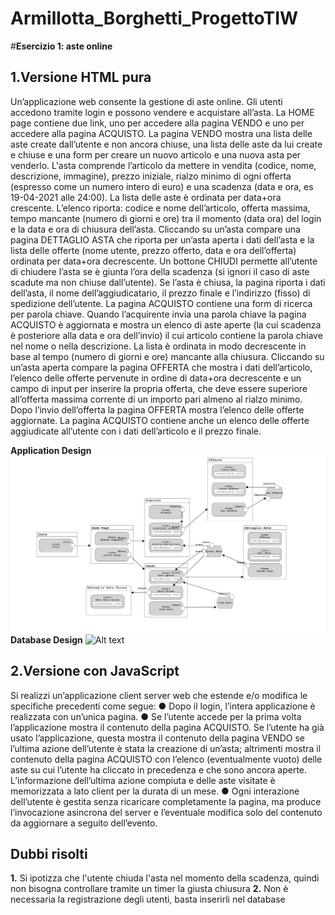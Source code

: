 # Armillotta_Borghetti_ProgettoTIW
#**Esercizio 1: aste online**

## **1.Versione HTML pura**
Un’applicazione web consente la gestione di aste online. Gli utenti accedono tramite login e possono vendere e acquistare all’asta. La HOME page contiene due link, uno per accedere alla pagina VENDO e uno per accedere alla pagina ACQUISTO. La pagina VENDO mostra una lista delle aste create dall’utente e non ancora chiuse, una lista delle aste da lui create e chiuse e una form per creare un nuovo articolo e una nuova asta per venderlo. L'asta comprende l’articolo da mettere in vendita (codice, nome, descrizione, immagine), prezzo iniziale, rialzo minimo di ogni offerta (espresso come un numero intero di euro) e una scadenza (data e ora, es 19-04-2021 alle 24:00). La lista delle aste è ordinata per data+ora crescente. L’elenco riporta: codice e nome dell’articolo, offerta massima, tempo mancante (numero di giorni e ore) tra il momento (data ora) del login e la data e ora di chiusura dell’asta. Cliccando su un’asta compare una pagina DETTAGLIO ASTA che riporta per un’asta aperta i dati dell’asta e la lista delle offerte (nome utente, prezzo offerto, data e ora dell’offerta) ordinata per data+ora decrescente. Un bottone CHIUDI permette all’utente di chiudere l’asta se è giunta l’ora della scadenza (si ignori il caso di aste scadute ma non chiuse dall’utente). Se l’asta è chiusa, la pagina riporta i dati dell’asta, il nome dell’aggiudicatario, il prezzo finale e l’indirizzo (fisso) di spedizione dell’utente. La pagina ACQUISTO contiene una form di ricerca per parola chiave. Quando l’acquirente invia una parola chiave la pagina ACQUISTO è aggiornata e mostra un elenco di aste aperte (la cui scadenza è posteriore alla data e ora dell’invio) il cui articolo contiene la parola chiave nel nome o nella descrizione. La lista è ordinata in modo decrescente in base al tempo (numero di giorni e ore) mancante alla chiusura. Cliccando su un’asta aperta compare la pagina OFFERTA che mostra i dati dell’articolo, l’elenco delle offerte pervenute in ordine di data+ora decrescente e un campo di input per inserire la propria offerta, che deve essere superiore all’offerta massima corrente di un importo pari almeno al rialzo minimo. Dopo l’invio dell’offerta la pagina OFFERTA mostra l’elenco delle offerte aggiornate. La pagina ACQUISTO contiene anche un elenco delle offerte aggiudicate all’utente con i dati dell’articolo e il prezzo finale.

**Application Design**
![Alt text](/Miscellanee/model.png?raw=true "Model")
**Database Design**
![Alt text](/Miscellanee/Untitled_Diagram.png?raw=true "Model")

## **2.Versione con JavaScript**
Si realizzi un’applicazione client server web che estende e/o modifica le specifiche precedenti come segue:
● Dopo il login, l’intera applicazione è realizzata con un’unica pagina.
● Se l’utente accede per la prima volta l’applicazione mostra il contenuto della pagina ACQUISTO. Se l’utente ha già usato l’applicazione, questa mostra il contenuto della pagina VENDO se l’ultima azione dell’utente è stata la creazione di un’asta; altrimenti mostra il contenuto della pagina ACQUISTO con l’elenco (eventualmente vuoto) delle aste su cui l’utente ha cliccato in precedenza e che sono ancora aperte. L’informazione dell’ultima azione compiuta e delle aste visitate è memorizzata a lato client per la durata di un mese.
● Ogni interazione dell’utente è gestita senza ricaricare completamente la pagina, ma produce l’invocazione asincrona del server e l’eventuale modifica solo del contenuto da aggiornare a seguito dell’evento.




## **Dubbi risolti**
**1.** Si ipotizza che l'utente chiuda l'asta nel momento della scadenza, quindi non bisogna controllare tramite un timer la giusta chiusura
**2.** Non è necessaria la registrazione degli utenti, basta inserirli nel database
